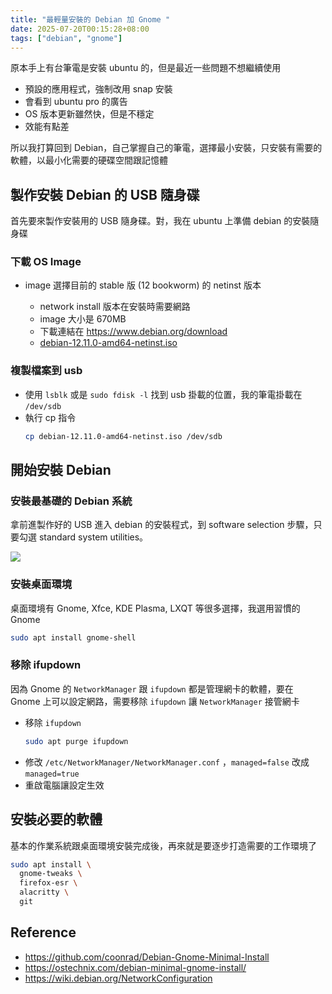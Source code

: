 ```yaml
---
title: "最輕量安裝的 Debian 加 Gnome "
date: 2025-07-20T00:15:28+08:00
tags: ["debian", "gnome"]
---
```



原本手上有台筆電是安裝 ubuntu 的，但是最近一些問題不想繼續使用

- 預設的應用程式，強制改用 snap 安裝
- 會看到 ubuntu pro 的廣告
- OS 版本更新雖然快，但是不穩定
- 效能有點差

所以我打算回到 Debian，自己掌握自己的筆電，選擇最小安裝，只安裝有需要的軟體，以最小化需要的硬碟空間跟記憶體

## 製作安裝 Debian 的 USB 隨身碟

首先要來製作安裝用的 USB 隨身碟。對，我在 ubuntu 上準備 debian 的安裝隨身碟

### 下載 OS Image

- image 選擇目前的 stable 版 (12 bookworm) 的 netinst 版本

   - network install 版本在安裝時需要網路
   - image 大小是 670MB
   - 下載連結在 <https://www.debian.org/download>
   - [debian-12.11.0-amd64-netinst.iso](https://cdimage.debian.org/debian-cd/current/amd64/iso-cd/debian-12.11.0-amd64-netinst.iso)

### 複製檔案到 usb

- 使用 `lsblk` 或是 `sudo fdisk -l` 找到 usb 掛載的位置，我的筆電掛載在 `/dev/sdb`
- 執行 cp 指令
   ```bash
   cp debian-12.11.0-amd64-netinst.iso /dev/sdb
   ```

## 開始安裝 Debian

### 安裝最基礎的 Debian 系統

拿前進製作好的 USB 進入 debian 的安裝程式，到 software selection 步驟，只要勾選 standard system utilities。

![](/posts/2025/07/debian-software-selection.png)


### 安裝桌面環境

桌面環境有 Gnome, Xfce, KDE Plasma, LXQT 等很多選擇，我選用習慣的 Gnome

```bash
sudo apt install gnome-shell
```

### 移除 ifupdown

因為 Gnome 的 `NetworkManager` 跟 `ifupdown` 都是管理網卡的軟體，要在 Gnome 上可以設定網路，需要移除 `ifupdown` 讓  `NetworkManager` 接管網卡

- 移除 `ifupdown`
   ```bash
   sudo apt purge ifupdown
   ```
- 修改 `/etc/NetworkManager/NetworkManager.conf` ，`managed=false` 改成 `managed=true`
- 重啟電腦讓設定生效

## 安裝必要的軟體

基本的作業系統跟桌面環境安裝完成後，再來就是要逐步打造需要的工作環境了

```bash
sudo apt install \
  gnome-tweaks \
  firefox-esr \
  alacritty \
  git 
```



## Reference
- <https://github.com/coonrad/Debian-Gnome-Minimal-Install>
- <https://ostechnix.com/debian-minimal-gnome-install/>
- <https://wiki.debian.org/NetworkConfiguration>

